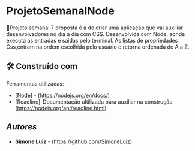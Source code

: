# ProjetoSemanalNode
📝Projeto semanal 7
proposta é a de criar uma aplicação que vai auxiliar desenvolvedores no dia a dia com CSS. Desenvolvida
com Node, aonde executa as entradas e saidas pelo terminal. As listas de propriedades Css,entram na ordem 
escolhida pelo usuário e retorna ordenada de A a Z. 

## 🛠️ Construído com

Ferramentas utilizadas:
* [Node] - (https://nodejs.org/en/docs/)
* [Readline]-Documentação ultilizada para auxiliar na construção (https://nodejs.org/api/readline.html)
##  *Autores*
* **Simone Luiz** - (https://github.com/SimoneLuiz)
